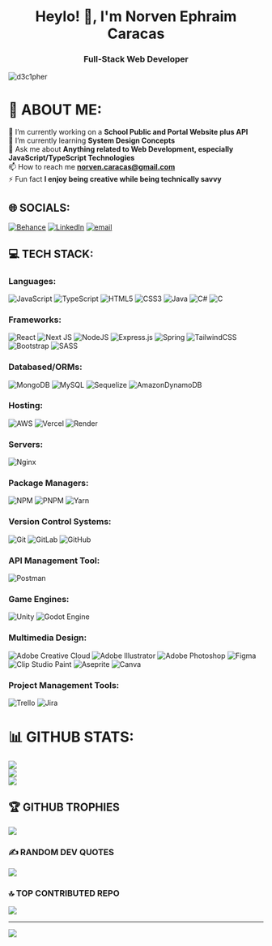 <h1 align="center">Heylo! 👋, I'm Norven Ephraim Caracas</h1>
<h3 align="center">Full-Stack Web Developer</h3>

<p align="left"> <img src="https://komarev.com/ghpvc/?username=d3c1pher&label=Profile%20views&color=0e75b6&style=flat" alt="d3c1pher" /> </p>

# 💫 ABOUT ME:
🔭 I’m currently working on a **School Public and Portal Website plus API**<br>🌱 I’m currently learning **System Design Concepts**<br>💬 Ask me about **Anything related to Web Development, especially JavaScript/TypeScript Technologies**<br>📫 How to reach me **norven.caracas@gmail.com**<br>⚡ Fun fact **I enjoy being creative while being technically savvy**

## 🌐 SOCIALS:
[![Behance](https://img.shields.io/badge/Behance-1769ff?logo=behance&logoColor=white)](https://behance.net/https://www.behance.net/d3c1pher) [![LinkedIn](https://img.shields.io/badge/LinkedIn-%230077B5.svg?logo=linkedin&logoColor=white)](https://linkedin.com/in/https://www.linkedin.com/in/norven-ephraim-caracas-03432915a/) [![email](https://img.shields.io/badge/Email-D14836?logo=gmail&logoColor=white)](mailto:norven.caracas@gmail.com) 

## 💻 TECH STACK:
### **Languages:**
![JavaScript](https://img.shields.io/badge/javascript-%23323330.svg?style=for-the-badge&logo=javascript&logoColor=%23F7DF1E) ![TypeScript](https://img.shields.io/badge/typescript-%23007ACC.svg?style=for-the-badge&logo=typescript&logoColor=white) ![HTML5](https://img.shields.io/badge/html5-%23E34F26.svg?style=for-the-badge&logo=html5&logoColor=white) ![CSS3](https://img.shields.io/badge/css3-%231572B6.svg?style=for-the-badge&logo=css3&logoColor=white) ![Java](https://img.shields.io/badge/java-%23ED8B00.svg?style=for-the-badge&logo=openjdk&logoColor=white) ![C#](https://img.shields.io/badge/c%23-%23239120.svg?style=for-the-badge&logo=csharp&logoColor=white) ![C](https://img.shields.io/badge/c-%2300599C.svg?style=for-the-badge&logo=c&logoColor=white)
### **Frameworks:**
![React](https://img.shields.io/badge/react-%2320232a.svg?style=for-the-badge&logo=react&logoColor=%2361DAFB) ![Next JS](https://img.shields.io/badge/Next-black?style=for-the-badge&logo=next.js&logoColor=white) ![NodeJS](https://img.shields.io/badge/node.js-6DA55F?style=for-the-badge&logo=node.js&logoColor=white) ![Express.js](https://img.shields.io/badge/express.js-%23404d59.svg?style=for-the-badge&logo=express&logoColor=%2361DAFB) ![Spring](https://img.shields.io/badge/spring-%236DB33F.svg?style=for-the-badge&logo=spring&logoColor=white) ![TailwindCSS](https://img.shields.io/badge/tailwindcss-%2338B2AC.svg?style=for-the-badge&logo=tailwind-css&logoColor=white) ![Bootstrap](https://img.shields.io/badge/bootstrap-%238511FA.svg?style=for-the-badge&logo=bootstrap&logoColor=white) ![SASS](https://img.shields.io/badge/SASS-hotpink.svg?style=for-the-badge&logo=SASS&logoColor=white)
### **Databased/ORMs:**
![MongoDB](https://img.shields.io/badge/MongoDB-%234ea94b.svg?style=for-the-badge&logo=mongodb&logoColor=white) ![MySQL](https://img.shields.io/badge/mysql-4479A1.svg?style=for-the-badge&logo=mysql&logoColor=white) ![Sequelize](https://img.shields.io/badge/Sequelize-52B0E7?style=for-the-badge&logo=Sequelize&logoColor=white) ![AmazonDynamoDB](https://img.shields.io/badge/Amazon%20DynamoDB-4053D6?style=for-the-badge&logo=Amazon%20DynamoDB&logoColor=white) 
### **Hosting:**
![AWS](https://img.shields.io/badge/AWS-%23FF9900.svg?style=for-the-badge&logo=amazon-aws&logoColor=white) ![Vercel](https://img.shields.io/badge/vercel-%23000000.svg?style=for-the-badge&logo=vercel&logoColor=white) ![Render](https://img.shields.io/badge/Render-%46E3B7.svg?style=for-the-badge&logo=render&logoColor=white)
### **Servers:**
![Nginx](https://img.shields.io/badge/nginx-%23009639.svg?style=for-the-badge&logo=nginx&logoColor=white) 
### **Package Managers:**
![NPM](https://img.shields.io/badge/NPM-%23CB3837.svg?style=for-the-badge&logo=npm&logoColor=white) ![PNPM](https://img.shields.io/badge/pnpm-%234a4a4a.svg?style=for-the-badge&logo=pnpm&logoColor=f69220) ![Yarn](https://img.shields.io/badge/yarn-%232C8EBB.svg?style=for-the-badge&logo=yarn&logoColor=white)
### **Version Control Systems:**
![Git](https://img.shields.io/badge/git-%23F05033.svg?style=for-the-badge&logo=git&logoColor=white) ![GitLab](https://img.shields.io/badge/gitlab-%23181717.svg?style=for-the-badge&logo=gitlab&logoColor=white) ![GitHub](https://img.shields.io/badge/github-%23121011.svg?style=for-the-badge&logo=github&logoColor=white) 
### **API Management Tool:** 
![Postman](https://img.shields.io/badge/Postman-FF6C37?style=for-the-badge&logo=postman&logoColor=white)
### **Game Engines:**
![Unity](https://img.shields.io/badge/unity-%23000000.svg?style=for-the-badge&logo=unity&logoColor=white) ![Godot Engine](https://img.shields.io/badge/GODOT-%23FFFFFF.svg?style=for-the-badge&logo=godot-engine)
### **Multimedia Design:**
![Adobe Creative Cloud](https://img.shields.io/badge/Adobe%20Creative%20Cloud-DA1F26.svg?style=for-the-badge&logo=Adobe%20Creative%20Cloud&logoColor=white) ![Adobe Illustrator](https://img.shields.io/badge/adobe%20illustrator-%23FF9A00.svg?style=for-the-badge&logo=adobe%20illustrator&logoColor=white) ![Adobe Photoshop](https://img.shields.io/badge/adobe%20photoshop-%2331A8FF.svg?style=for-the-badge&logo=adobe%20photoshop&logoColor=white) ![Figma](https://img.shields.io/badge/figma-%23F24E1E.svg?style=for-the-badge&logo=figma&logoColor=white0) ![Clip Studio Paint](https://img.shields.io/badge/ClipStudioPaint-%23CFD3D3.svg?style=for-the-badge&logo=ClipStudioPaint&logoColor=white) ![Aseprite](https://img.shields.io/badge/Aseprite-FFFFFF?style=for-the-badge&logo=Aseprite&logoColor=#7D929E) ![Canva](https://img.shields.io/badge/Canva-%2300C4CC.svg?style=for-the-badge&logo=Canva&logoColor=white)
### **Project Management Tools:**
![Trello](https://img.shields.io/badge/Trello-%23026AA7.svg?style=for-the-badge&logo=Trello&logoColor=white) ![Jira](https://img.shields.io/badge/jira-%230A0FFF.svg?style=for-the-badge&logo=jira&logoColor=white)

# 📊 GITHUB STATS:
![](https://github-readme-stats.vercel.app/api?username=D3c1pher&theme=dracula&hide_border=false&include_all_commits=true&count_private=true)<br/>
![](https://nirzak-streak-stats.vercel.app/?user=D3c1pher&theme=dracula&hide_border=false)<br/>
![](https://github-readme-stats.vercel.app/api/top-langs/?username=D3c1pher&theme=dracula&hide_border=false&include_all_commits=true&count_private=true&layout=compact)

## 🏆 GITHUB TROPHIES
![](https://github-profile-trophy.vercel.app/?username=D3c1pher&theme=dracula&no-frame=false&no-bg=false&margin-w=4)

### ✍️ RANDOM DEV QUOTES
![](https://quotes-github-readme.vercel.app/api?type=horizontal&theme=radical)

### 🔝 TOP CONTRIBUTED REPO
![](https://github-contributor-stats.vercel.app/api?username=D3c1pher&limit=5&theme=dracula&combine_all_yearly_contributions=true)

---
[![](https://visitcount.itsvg.in/api?id=D3c1pher&icon=0&color=10)](https://visitcount.itsvg.in)
